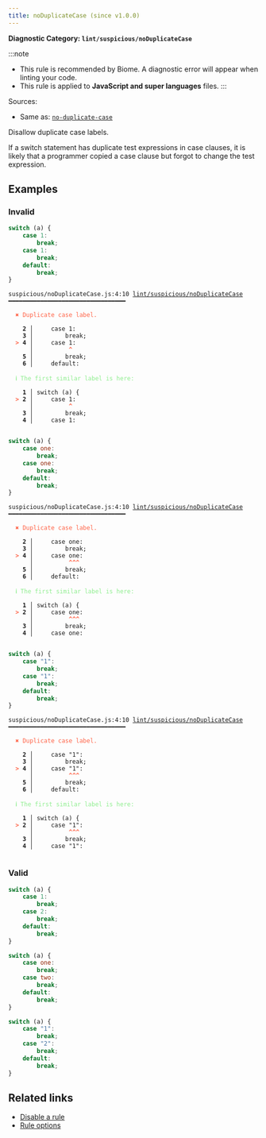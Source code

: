 ```yaml
---
title: noDuplicateCase (since v1.0.0)
---
```


**Diagnostic Category: `lint/suspicious/noDuplicateCase`**

:::note
- This rule is recommended by Biome. A diagnostic error will appear when linting your code.
- This rule is applied to **JavaScript and super languages** files.
:::

Sources: 
- Same as: <a href="https://eslint.org/docs/latest/rules/no-duplicate-case" target="_blank"><code>no-duplicate-case</code></a>

Disallow duplicate case labels.

If a switch statement has duplicate test expressions in case clauses, it is likely that a programmer copied a case clause but forgot to change the test expression.

## Examples

### Invalid

```jsx
switch (a) {
    case 1:
        break;
    case 1:
        break;
    default:
        break;
}
```

<pre class="language-text"><code class="language-text">suspicious/noDuplicateCase.js:4:10 <a href="https://biomejs.dev/linter/rules/no-duplicate-case">lint/suspicious/noDuplicateCase</a> ━━━━━━━━━━━━━━━━━━━━━━━━━━━━━━━━━

<strong><span style="color: Tomato;">  </span></strong><strong><span style="color: Tomato;">✖</span></strong> <span style="color: Tomato;">Duplicate case label.</span>
  
    <strong>2 │ </strong>    case 1:
    <strong>3 │ </strong>        break;
<strong><span style="color: Tomato;">  </span></strong><strong><span style="color: Tomato;">&gt;</span></strong> <strong>4 │ </strong>    case 1:
   <strong>   │ </strong>         <strong><span style="color: Tomato;">^</span></strong>
    <strong>5 │ </strong>        break;
    <strong>6 │ </strong>    default:
  
<strong><span style="color: lightgreen;">  </span></strong><strong><span style="color: lightgreen;">ℹ</span></strong> <span style="color: lightgreen;">The first similar label is here:</span>
  
    <strong>1 │ </strong>switch (a) {
<strong><span style="color: Tomato;">  </span></strong><strong><span style="color: Tomato;">&gt;</span></strong> <strong>2 │ </strong>    case 1:
   <strong>   │ </strong>         <strong><span style="color: Tomato;">^</span></strong>
    <strong>3 │ </strong>        break;
    <strong>4 │ </strong>    case 1:
  
</code></pre>

```jsx
switch (a) {
    case one:
        break;
    case one:
        break;
    default:
        break;
}
```

<pre class="language-text"><code class="language-text">suspicious/noDuplicateCase.js:4:10 <a href="https://biomejs.dev/linter/rules/no-duplicate-case">lint/suspicious/noDuplicateCase</a> ━━━━━━━━━━━━━━━━━━━━━━━━━━━━━━━━━

<strong><span style="color: Tomato;">  </span></strong><strong><span style="color: Tomato;">✖</span></strong> <span style="color: Tomato;">Duplicate case label.</span>
  
    <strong>2 │ </strong>    case one:
    <strong>3 │ </strong>        break;
<strong><span style="color: Tomato;">  </span></strong><strong><span style="color: Tomato;">&gt;</span></strong> <strong>4 │ </strong>    case one:
   <strong>   │ </strong>         <strong><span style="color: Tomato;">^</span></strong><strong><span style="color: Tomato;">^</span></strong><strong><span style="color: Tomato;">^</span></strong>
    <strong>5 │ </strong>        break;
    <strong>6 │ </strong>    default:
  
<strong><span style="color: lightgreen;">  </span></strong><strong><span style="color: lightgreen;">ℹ</span></strong> <span style="color: lightgreen;">The first similar label is here:</span>
  
    <strong>1 │ </strong>switch (a) {
<strong><span style="color: Tomato;">  </span></strong><strong><span style="color: Tomato;">&gt;</span></strong> <strong>2 │ </strong>    case one:
   <strong>   │ </strong>         <strong><span style="color: Tomato;">^</span></strong><strong><span style="color: Tomato;">^</span></strong><strong><span style="color: Tomato;">^</span></strong>
    <strong>3 │ </strong>        break;
    <strong>4 │ </strong>    case one:
  
</code></pre>

```jsx
switch (a) {
    case "1":
        break;
    case "1":
        break;
    default:
        break;
}
```

<pre class="language-text"><code class="language-text">suspicious/noDuplicateCase.js:4:10 <a href="https://biomejs.dev/linter/rules/no-duplicate-case">lint/suspicious/noDuplicateCase</a> ━━━━━━━━━━━━━━━━━━━━━━━━━━━━━━━━━

<strong><span style="color: Tomato;">  </span></strong><strong><span style="color: Tomato;">✖</span></strong> <span style="color: Tomato;">Duplicate case label.</span>
  
    <strong>2 │ </strong>    case &quot;1&quot;:
    <strong>3 │ </strong>        break;
<strong><span style="color: Tomato;">  </span></strong><strong><span style="color: Tomato;">&gt;</span></strong> <strong>4 │ </strong>    case &quot;1&quot;:
   <strong>   │ </strong>         <strong><span style="color: Tomato;">^</span></strong><strong><span style="color: Tomato;">^</span></strong><strong><span style="color: Tomato;">^</span></strong>
    <strong>5 │ </strong>        break;
    <strong>6 │ </strong>    default:
  
<strong><span style="color: lightgreen;">  </span></strong><strong><span style="color: lightgreen;">ℹ</span></strong> <span style="color: lightgreen;">The first similar label is here:</span>
  
    <strong>1 │ </strong>switch (a) {
<strong><span style="color: Tomato;">  </span></strong><strong><span style="color: Tomato;">&gt;</span></strong> <strong>2 │ </strong>    case &quot;1&quot;:
   <strong>   │ </strong>         <strong><span style="color: Tomato;">^</span></strong><strong><span style="color: Tomato;">^</span></strong><strong><span style="color: Tomato;">^</span></strong>
    <strong>3 │ </strong>        break;
    <strong>4 │ </strong>    case &quot;1&quot;:
  
</code></pre>

### Valid

```jsx
switch (a) {
    case 1:
        break;
    case 2:
        break;
    default:
        break;
}
```

```jsx
switch (a) {
    case one:
        break;
    case two:
        break;
    default:
        break;
}
```

```jsx
switch (a) {
    case "1":
        break;
    case "2":
        break;
    default:
        break;
}
```

## Related links

- [Disable a rule](/linter/#disable-a-lint-rule)
- [Rule options](/linter/#rule-options)
